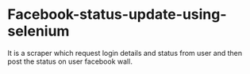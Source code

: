 # Facebook-status-update-using-selenium
It is a scraper which request login details and status from user and then post the status on user facebook wall.
